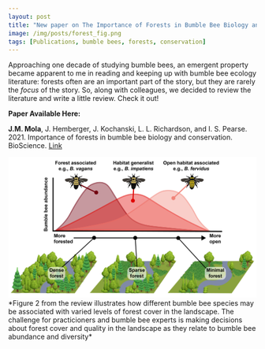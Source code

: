 ```yaml
---
layout: post
title: "New paper on The Importance of Forests in Bumble Bee Biology and Conservation"
image: /img/posts/forest_fig.png
tags: [Publications, bumble bees, forests, conservation]
---
```


Approaching one decade of studying bumble bees, an emergent property became apparent to me in reading and keeping up with bumble bee ecology literature: forests often are an important part of the story, but they are rarely the _focus_ of the story. So, along with colleagues, we decided to review the literature and write a little review. Check it out!

**Paper Available Here:**

**J.M. Mola**, J. Hemberger, J. Kochanski, L. L. Richardson, and I. S. Pearse. 2021. Importance of forests in bumble bee biology and conservation. BioScience. [Link](https://doi.org/10.1093/biosci/biab121) 



<img src="../img/posts/forest_fig.png">
*Figure 2 from the review illustrates how different bumble bee species may be associated with varied levels of forest cover in the landscape. The challenge for practicioners and bumble bee experts is making decisions about forest cover and quality in the landscape as they relate to bumble bee abundance and diversity*


<!--Maybe I want this to be more resource-limitation focused?-->

